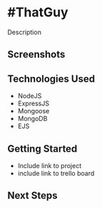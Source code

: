 # #ThatGuy

Description

## Screenshots


## Technologies Used

- NodeJS
- ExpressJS
- Mongoose
- MongoDB
- EJS

## Getting Started

- Include link to project
- include link to trello board

## Next Steps
